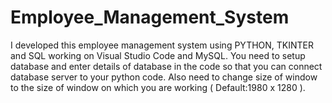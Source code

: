 # Employee_Management_System
I developed this employee management system using PYTHON, TKINTER and SQL working on Visual Studio Code and MySQL.
You need to setup database and enter details of database in the code so that you can connect database server to your python code.
Also need to change size of window to the size of window on which you are working ( Default:1980 x 1280 ).
